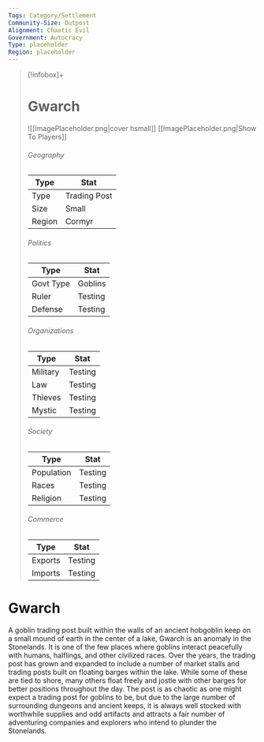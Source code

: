```yaml
---
Tags: Category/Settlement
Community-Size: Outpost
Alignment: Chaotic Evil
Government: Autocracy
Type: placeholder
Region: placeholder
---
```


> [!infobox]+
> # Gwarch
> ![[ImagePlaceholder.png|cover hsmall]]
> [[ImagePlaceholder.png|Show To Players]]
> ###### Geography
> Type |  Stat |
> ---|---|
> Type | Trading Post |
> Size | Small |
> Region | Cormyr |
> ###### Politics
> Type |  Stat |
> ---|---|
> Govt Type | Goblins |
> Ruler | Testing |
> Defense | Testing |
> ###### Organizations
> Type |  Stat |
> ---|---|
> Military | Testing |
> Law | Testing |
> Thieves | Testing |
> Mystic | Testing |
> ###### Society
> Type |  Stat |
> ---|---|
> Population | Testing |
> Races | Testing |
> Religion | Testing |
> ###### Commerce
> Type |  Stat |
> ---|---|
> Exports | Testing |
> Imports | Testing |


# Gwarch
A goblin trading post built within the walls of an ancient hobgoblin keep on a small mound of earth in the center of a lake, Gwarch is an anomaly in the Stonelands. It is one of the few places where goblins interact peacefully with humans, halflings, and other civilized races. Over the years, the trading post has grown and expanded to include a number of market stalls and trading posts built on floating barges within the lake. While some of these are tied to shore, many others float freely and jostle with other barges for better positions throughout the day. The post is as chaotic as one might expect a trading post for goblins to be, but due to the large number of surrounding dungeons and ancient keeps, it is always well stocked with worthwhile supplies and odd artifacts and attracts a fair number of adventuring companies and explorers who intend to plunder the Stonelands.